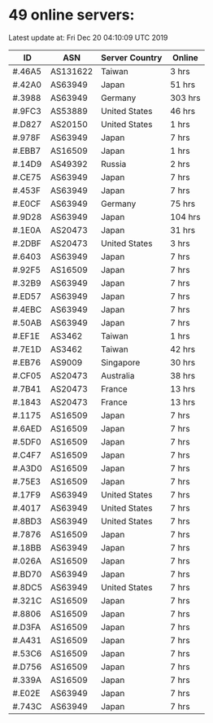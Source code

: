 # 49 online servers:

Latest update at: Fri Dec 20 04:10:09 UTC 2019

| ID | ASN | Server Country | Online |
| -- | --- | -------------- | ------ |
| #.46A5 | AS131622 | Taiwan | 3 hrs |
| #.42A0 | AS63949 | Japan | 51 hrs |
| #.3988 | AS63949 | Germany | 303 hrs |
| #.9FC3 | AS53889 | United States | 46 hrs |
| #.D827 | AS20150 | United States | 1 hrs |
| #.978F | AS63949 | Japan | 7 hrs |
| #.EBB7 | AS16509 | Japan | 1 hrs |
| #.14D9 | AS49392 | Russia | 2 hrs |
| #.CE75 | AS63949 | Japan | 7 hrs |
| #.453F | AS63949 | Japan | 7 hrs |
| #.E0CF | AS63949 | Germany | 75 hrs |
| #.9D28 | AS63949 | Japan | 104 hrs |
| #.1E0A | AS20473 | Japan | 31 hrs |
| #.2DBF | AS20473 | United States | 3 hrs |
| #.6403 | AS63949 | Japan | 7 hrs |
| #.92F5 | AS16509 | Japan | 7 hrs |
| #.32B9 | AS63949 | Japan | 7 hrs |
| #.ED57 | AS63949 | Japan | 7 hrs |
| #.4EBC | AS63949 | Japan | 7 hrs |
| #.50AB | AS63949 | Japan | 7 hrs |
| #.EF1E | AS3462 | Taiwan | 1 hrs |
| #.7E1D | AS3462 | Taiwan | 42 hrs |
| #.EB76 | AS9009 | Singapore | 30 hrs |
| #.CF05 | AS20473 | Australia | 38 hrs |
| #.7B41 | AS20473 | France | 13 hrs |
| #.1843 | AS20473 | France | 13 hrs |
| #.1175 | AS16509 | Japan | 7 hrs |
| #.6AED | AS16509 | Japan | 7 hrs |
| #.5DF0 | AS16509 | Japan | 7 hrs |
| #.C4F7 | AS16509 | Japan | 7 hrs |
| #.A3D0 | AS16509 | Japan | 7 hrs |
| #.75E3 | AS16509 | Japan | 7 hrs |
| #.17F9 | AS63949 | United States | 7 hrs |
| #.4017 | AS63949 | United States | 7 hrs |
| #.8BD3 | AS63949 | United States | 7 hrs |
| #.7876 | AS16509 | Japan | 7 hrs |
| #.18BB | AS63949 | Japan | 7 hrs |
| #.026A | AS16509 | Japan | 7 hrs |
| #.BD70 | AS63949 | Japan | 7 hrs |
| #.8DC5 | AS63949 | United States | 7 hrs |
| #.321C | AS16509 | Japan | 7 hrs |
| #.8806 | AS16509 | Japan | 7 hrs |
| #.D3FA | AS16509 | Japan | 7 hrs |
| #.A431 | AS16509 | Japan | 7 hrs |
| #.53C6 | AS16509 | Japan | 7 hrs |
| #.D756 | AS16509 | Japan | 7 hrs |
| #.339A | AS16509 | Japan | 7 hrs |
| #.E02E | AS63949 | Japan | 7 hrs |
| #.743C | AS63949 | Japan | 7 hrs |

